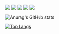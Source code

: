 <img src="https://img.shields.io/badge/TypeScript-007ACC?style=for-the-badge&logo=typescript&logoColor=white" /> <img src="https://img.shields.io/badge/React-20232A?style=for-the-badge&logo=react&logoColor=61DAFB" /> <img src="https://img.shields.io/badge/React_Native-20232A?style=for-the-badge&logo=react&logoColor=61DAFB" /> <img src="https://img.shields.io/badge/Python-FFD43B?style=for-the-badge&logo=python&logoColor=blue" /> <img src="https://img.shields.io/badge/Node.js-339933?style=for-the-badge&logo=nodedotjs&logoColor=white" />

![Anurag's GitHub stats](https://github-readme-stats.vercel.app/api?username=anti-duhring&show_icons=true&theme=tokyonight&count_private=true)    

[![Top Langs](https://github-readme-stats.vercel.app/api/top-langs/?username=anti-duhring&layout=compact&theme=tokyonight&count_private=true&langs_count=6)](https://github.com/anuraghazra/github-readme-stats)

<!--[![@anti_duhring's Holopin board](https://holopin.io/api/user/board?user=anti_duhring)](https://holopin.io/@anti_duhring)-->
